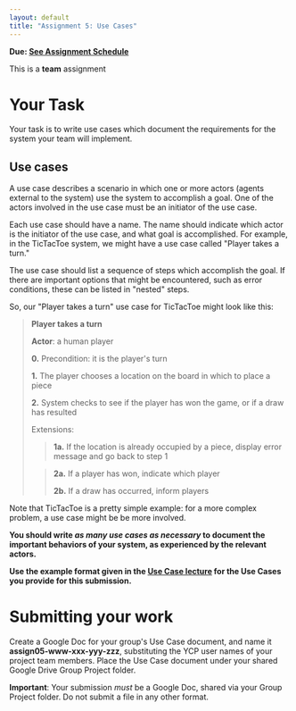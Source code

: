 ```yaml
---
layout: default
title: "Assignment 5: Use Cases"
---
```


**Due: [See Assignment Schedule](index.html)**

This is a **team** assignment

# Your Task

Your task is to write use cases which document the requirements for the system your team will implement.

## Use cases

A use case describes a scenario in which one or more actors (agents external to the system) use the system to accomplish a goal. One of the actors involved in the use case must be an initiator of the use case.

Each use case should have a name. The name should indicate which actor is the initiator of the use case, and what goal is accomplished. For example, in the TicTacToe system, we might have a use case called "Player takes a turn."

The use case should list a sequence of steps which accomplish the goal. If there are important options that might be encountered, such as error conditions, these can be listed in "nested" steps.

So, our "Player takes a turn" use case for TicTacToe might look like this:

> **Player takes a turn**
>
> **Actor**: a human player
>
> **0.** Precondition: it is the player's turn
>
> **1.** The player chooses a location on the board in which to place a piece
>
> **2.** System checks to see if the player has won the game, or if a draw has resulted
>
> Extensions:
>
> > **1a.** If the location is already occupied by a piece, display error message and go back to step 1
>
> > **2a.** If a player has won, indicate which player
> >
> > **2b.** If a draw has occurred, inform players

Note that TicTacToe is a pretty simple example: for a more complex problem, a use case might be be more involved.

**You should write *as many use cases as necessary* to document the important behaviors of your system, as experienced by the relevant actors.**

**Use the example format given in the [Use Case lecture](../lectures/lecture08.html) for the Use Cases you provide for this submission.**

# Submitting your work

Create a Google Doc for your group's Use Case document, and name it **assign05-www-xxx-yyy-zzz**, substituting the YCP user names of your project team members.  Place the Use Case document under your shared Google Drive Group Project folder.

<div class="callout">
<b>Important</b>: Your submission <i>must</i> be a Google Doc, shared via your Group Project folder.
Do not submit a file in any other format.
</div>
